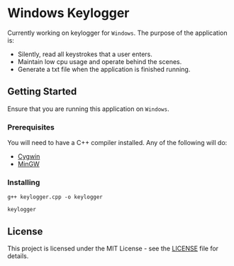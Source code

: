# Windows Keylogger

Currently working on keylogger for ```Windows```. The purpose of the application is:
* Silently, read all keystrokes that a user enters.
* Maintain low cpu usage and operate behind the scenes. 
* Generate a txt file when the application is finished running.

## Getting Started

Ensure that you are running this application on ```Windows```.

### Prerequisites

You will need to have a C++ compiler installed. Any of the following will do:
* [Cygwin](https://cygwin.com/)
* [MinGW](http://www.mingw.org/)

### Installing

```g++ keylogger.cpp -o keylogger```

```keylogger```

## License

This project is licensed under the MIT License - see the [LICENSE](https://github.com/nemzutkovic/Keylogger/blob/master/LICENSE) file for details.
